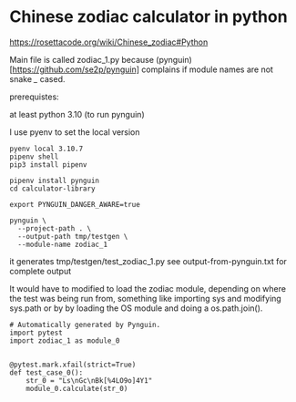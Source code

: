 # Chinese zodiac calculator in python

https://rosettacode.org/wiki/Chinese_zodiac#Python

Main file is called zodiac_1.py because (pynguin)[https://github.com/se2p/pynguin] complains if module names are not snake *_*  cased.

prerequistes:

at least python 3.10
(to run pynguin)

I use pyenv to set the local version

    pyenv local 3.10.7
    pipenv shell
    pip3 install pipenv

    pipenv install pynguin
    cd calculator-library

    export PYNGUIN_DANGER_AWARE=true
```
pynguin \
  --project-path . \
  --output-path tmp/testgen \
  --module-name zodiac_1
```


it generates tmp/testgen/test_zodiac_1.py
see output-from-pynguin.txt for complete output

It would have to modified to load the zodiac module, depending on where the test was being run from, something like
importing sys and modifying  sys.path or by by loading the OS module and doing a  os.path.join(). 

```
# Automatically generated by Pynguin.
import pytest
import zodiac_1 as module_0


@pytest.mark.xfail(strict=True)
def test_case_0():
    str_0 = "Ls\nGc\nBk[%4LO9o]4Y1"
    module_0.calculate(str_0)
```


